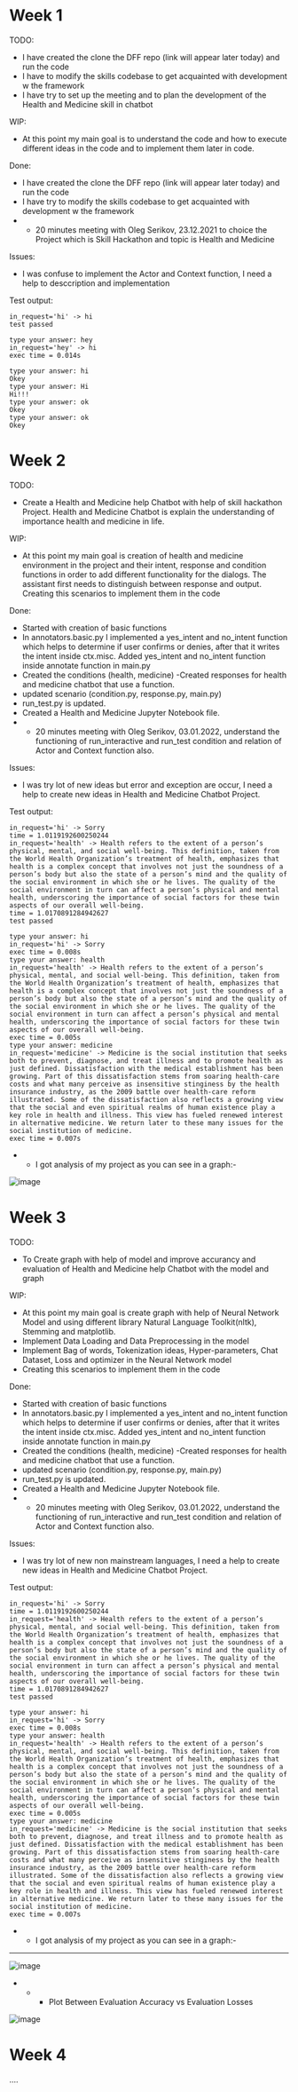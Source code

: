 # Week 1

TODO:
- I have created the clone the DFF repo (link will appear later today) and run the code
- I have to modify the skills codebase to get acquainted with development w the framework
- I have try to set up the meeting and to plan the development of the Health and Medicine skill in chatbot 

WIP:
- At this point my main goal is to understand the code and how to execute different ideas in the code and to implement them later in code.


Done:
- I have created the clone the DFF repo (link will appear later today) and run the code
- I have try to modify the skills codebase to get acquainted with development w the framework
- - 20 minutes meeting with Oleg Serikov, 23.12.2021 to choice the Project which is Skill Hackathon and topic is Health and Medicine

Issues:
- I was confuse to implement the Actor and Context function, I need a help to desccription and implementation

Test output:
```
in_request='hi' -> hi
test passed
```
```
type your answer: hey
in_request='hey' -> hi
exec time = 0.014s
```
```
type your answer: hi
Okey
type your answer: Hi
Hi!!!
type your answer: ok
Okey
type your answer: ok
Okey
```

# Week 2
TODO:
- Create a Health and Medicine help Chatbot with help of skill hackathon Project. Health and Medicine Chatbot is explain the understanding of importance health and medicine in life.


WIP:
- At this point my main goal is creation of health and medicine environment in the project and their intent, response and condition functions in order to add different functionality for the dialogs. The assistant first needs to distinguish between response and output.
Creating this scenarios to implement them in the code


Done:
- Started with creation of basic functions
- In annotators.basic.py I implemented a yes_intent and no_intent function which helps to determine if user confirms or denies, after that it writes the intent inside ctx.misc. Added yes_intent and no_intent function inside annotate function in main.py
- Created the conditions (health, medicine)
-Created responses for health and medicine chatbot that use a function.
- updated scenario (condition.py, response.py, main.py)
- run_test.py is updated.
- Created a Health and Medicine Jupyter Notebook file.
- - 20 minutes meeting with Oleg Serikov, 03.01.2022, understand the functioning of run_interactive and run_test condition and relation of Actor and Context function also.


Issues:
- I was try lot of new ideas but error and exception are occur, I need a help to create new ideas in Health and Medicine Chatbot Project.

Test output:
```
in_request='hi' -> Sorry
time = 1.0119192600250244
in_request='health' -> Health refers to the extent of a person’s physical, mental, and social well-being. This definition, taken from the World Health Organization’s treatment of health, emphasizes that health is a complex concept that involves not just the soundness of a person’s body but also the state of a person’s mind and the quality of the social environment in which she or he lives. The quality of the social environment in turn can affect a person’s physical and mental health, underscoring the importance of social factors for these twin aspects of our overall well-being.
time = 1.0170891284942627
test passed
```
```
type your answer: hi
in_request='hi' -> Sorry
exec time = 0.008s
type your answer: health
in_request='health' -> Health refers to the extent of a person’s physical, mental, and social well-being. This definition, taken from the World Health Organization’s treatment of health, emphasizes that health is a complex concept that involves not just the soundness of a person’s body but also the state of a person’s mind and the quality of the social environment in which she or he lives. The quality of the social environment in turn can affect a person’s physical and mental health, underscoring the importance of social factors for these twin aspects of our overall well-being.
exec time = 0.005s
type your answer: medicine
in_request='medicine' -> Medicine is the social institution that seeks both to prevent, diagnose, and treat illness and to promote health as just defined. Dissatisfaction with the medical establishment has been growing. Part of this dissatisfaction stems from soaring health-care costs and what many perceive as insensitive stinginess by the health insurance industry, as the 2009 battle over health-care reform illustrated. Some of the dissatisfaction also reflects a growing view that the social and even spiritual realms of human existence play a key role in health and illness. This view has fueled renewed interest in alternative medicine. We return later to these many issues for the social institution of medicine.
exec time = 0.007s
```

- - I got analysis of my project as you can see in a graph:-

![image](https://user-images.githubusercontent.com/96828026/149023284-53dec799-358b-43f4-8db1-5437a48aa9ff.png)

# Week 3

TODO:
- To Create graph with help of model and improve accurancy and evaluation of Health and Medicine help Chatbot with the model and graph


WIP:
- At this point my main goal is create graph with help of Neural Network Model and using different library Natural Language Toolkit(nltk), Stemming and matplotlib.
- Implement Data Loading and Data Preprocessing in the model
- Implement Bag of words, Tokenization ideas, Hyper-parameters, Chat Dataset,  Loss and optimizer in the  Neural Network model
- Creating this scenarios to implement them in the code


Done:
- Started with creation of basic functions
- In annotators.basic.py I implemented a yes_intent and no_intent function which helps to determine if user confirms or denies, after that it writes the intent inside ctx.misc. Added yes_intent and no_intent function inside annotate function in main.py
- Created the conditions (health, medicine)
-Created responses for health and medicine chatbot that use a function.
- updated scenario (condition.py, response.py, main.py)
- run_test.py is updated.
- Created a Health and Medicine Jupyter Notebook file.
- - 20 minutes meeting with Oleg Serikov, 03.01.2022, understand the functioning of run_interactive and run_test condition and relation of Actor and Context function also.


Issues:
- I was try lot of new non mainstream languages, I need a help to create new ideas in Health and Medicine Chatbot Project.

Test output:
```
in_request='hi' -> Sorry
time = 1.0119192600250244
in_request='health' -> Health refers to the extent of a person’s physical, mental, and social well-being. This definition, taken from the World Health Organization’s treatment of health, emphasizes that health is a complex concept that involves not just the soundness of a person’s body but also the state of a person’s mind and the quality of the social environment in which she or he lives. The quality of the social environment in turn can affect a person’s physical and mental health, underscoring the importance of social factors for these twin aspects of our overall well-being.
time = 1.0170891284942627
test passed
```
```
type your answer: hi
in_request='hi' -> Sorry
exec time = 0.008s
type your answer: health
in_request='health' -> Health refers to the extent of a person’s physical, mental, and social well-being. This definition, taken from the World Health Organization’s treatment of health, emphasizes that health is a complex concept that involves not just the soundness of a person’s body but also the state of a person’s mind and the quality of the social environment in which she or he lives. The quality of the social environment in turn can affect a person’s physical and mental health, underscoring the importance of social factors for these twin aspects of our overall well-being.
exec time = 0.005s
type your answer: medicine
in_request='medicine' -> Medicine is the social institution that seeks both to prevent, diagnose, and treat illness and to promote health as just defined. Dissatisfaction with the medical establishment has been growing. Part of this dissatisfaction stems from soaring health-care costs and what many perceive as insensitive stinginess by the health insurance industry, as the 2009 battle over health-care reform illustrated. Some of the dissatisfaction also reflects a growing view that the social and even spiritual realms of human existence play a key role in health and illness. This view has fueled renewed interest in alternative medicine. We return later to these many issues for the social institution of medicine.
exec time = 0.007s
```

- - I got analysis of my project as you can see in a graph:-
- - - 

![image](https://user-images.githubusercontent.com/96828026/149247648-457a79bf-e421-4d77-8609-ed6e408b944d.png)

- - - Plot Between Evaluation Accuracy  vs Evaluation Losses

![image](https://user-images.githubusercontent.com/96828026/149247877-5aef1424-407c-419d-9482-d221fbb42d33.png)



# Week 4
....

